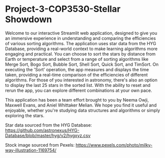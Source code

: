 # Project-3-COP3530-Stellar Showdown
Welcome to our interactive Streamlit web application, designed to give you an immersive experience in understanding and comparing the efficiencies of various sorting algorithms. The application uses star data from the HYG Database, providing a real-world context to make learning algorithms more engaging and practical. You can choose to sort the stars by distance from Earth or temperature and select from a range of sorting algorithms like Merge Sort, Bogo Sort, Bubble Sort, Shell Sort, Quick Sort, and TimSort. On executing the 'Sort' operation, the app measures and displays the time taken, providing a real-time comparison of the efficiencies of different algorithms. For those of you interested in astronomy, there's also an option to display the last 25 stars in the sorted list. With the ability to reset and rerun the app, you can explore different combinations at your own pace.

This application has been a team effort brought to you by Neema Owji, Maxwell Evans, and Aniel Whittaker Melian. We hope you find it useful and enjoyable, whether you're studying data structures and algorithms or simply exploring the stars.

Star data sourced from the HYG Database: https://github.com/astronexus/HYG-Database/blob/master/hyg/v2/hygxyz.csv

Stock image sourced from Pexels: https://www.pexels.com/photo/milky-way-illustration-1169754/
